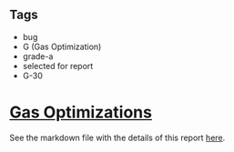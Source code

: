 ## Tags

- bug
- G (Gas Optimization)
- grade-a
- selected for report
- G-30

# [Gas Optimizations](https://github.com/code-423n4/2023-03-neotokyo-findings/issues/134) 

See the markdown file with the details of this report [here](https://github.com/code-423n4/2023-03-neotokyo-findings/blob/main/data/JCN-G.md).